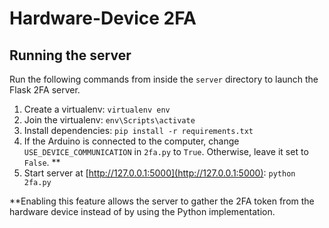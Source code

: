 # Hardware-Device 2FA

## Running the server
Run the following commands from inside the `server` directory to launch the Flask 2FA server.

1. Create a virtualenv: `virtualenv env`
2. Join the virtualenv: `env\Scripts\activate`
3. Install dependencies: `pip install -r requirements.txt`
4. If the Arduino is connected to the computer, change `USE_DEVICE_COMMUNICATION` in `2fa.py` to `True`.
   Otherwise, leave it set to `False`. **
5. Start server at [http://127.0.0.1:5000](http://127.0.0.1:5000): `python 2fa.py`  
   
   
**Enabling this feature allows the server to gather the 2FA token from the hardware device instead of
by using the Python implementation.
